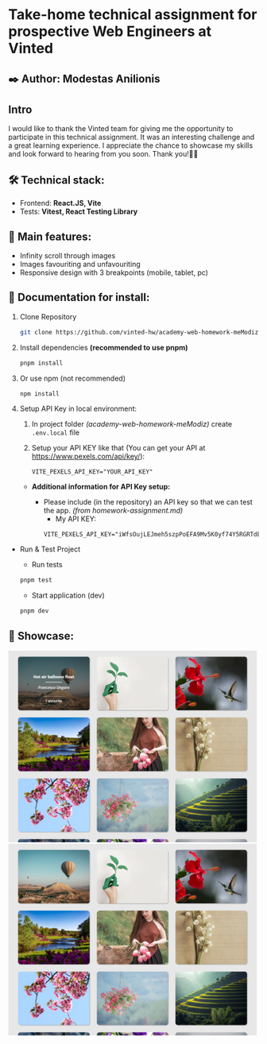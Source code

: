 # Take-home technical assignment for prospective Web Engineers at Vinted

## ✒️ Author: Modestas Anilionis

## Intro

I would like to thank the Vinted team for giving me the opportunity to participate in this technical assignment. It was an interesting challenge and a great learning experience. I appreciate the chance to showcase my skills and look forward to hearing from you soon. Thank you!👨‍💻

## 🛠️ Technical stack:

- Frontend: **React.JS, Vite**
- Tests: **Vitest, React Testing Library**

## 📌 Main features:

- Infinity scroll through images
- Images favouriting and unfavouriting
- Responsive design with 3 breakpoints (mobile, tablet, pc)

## 📄 Documentation for install:

1. Clone Repository

   ```bash
   git clone https://github.com/vinted-hw/academy-web-homework-meModiz
   ```

2. Install dependencies **(recommended to use pnpm)**

   ```bash
   pnpm install
   ```

3. Or use npm (not recommended)

   ```bash
   npm install
   ```

4. Setup API Key in local environment:

   1. In project folder _(academy-web-homework-meModiz)_ create `.env.local` file
   2. Setup your API KEY like that (You can get your API at https://www.pexels.com/api/key/):

      ```
      VITE_PEXELS_API_KEY="YOUR_API_KEY"
      ```

   - **Additional information for API Key setup:**

     - Please include (in the repository) an API key so that we can test the app. _(from homework-assignment.md)_
       - My API KEY:
       ```
       VITE_PEXELS_API_KEY="iWfsOujLEJmeh5szpPoEFA9Mv5K0yf74Y5RGRTdEtezZ5pXf9pj8uO8i"
       ```

- Run & Test Project

  - Run tests

  ```bash
  pnpm test
  ```

  - Start application (dev)

  ```bash
  pnpm dev
  ```

## 📸 Showcase:

<a href="./showcase_screenshots/preview_hover.png"><img src="./showcase_screenshots/preview_hover.png" width="500px"/>
<a href="./showcase_screenshots/preview.png"><img src="./showcase_screenshots/preview.png" width="500px"/>
